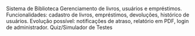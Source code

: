 Sistema de Biblioteca Gerenciamento de livros, usuários e empréstimos. Funcionalidades: cadastro de livros, empréstimos, devoluções, histórico de usuários. Evolução possível: notificações de atraso, relatório em PDF, login de administrador. Quiz/Simulador de Testes
